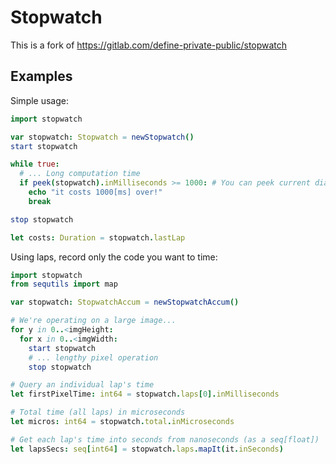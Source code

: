 Stopwatch
=========
This is a fork of https://gitlab.com/define-private-public/stopwatch


Examples
--------

Simple usage:

```nim
import stopwatch

var stopwatch: Stopwatch = newStopwatch()
start stopwatch

while true:
  # ... Long computation time
  if peek(stopwatch).inMilliseconds >= 1000: # You can peek current dial.
    echo "it costs 1000[ms] over!"
    break

stop stopwatch

let costs: Duration = stopwatch.lastLap
```


Using laps, record only the code you want to time:

```nim
import stopwatch
from sequtils import map

var stopwatch: StopwatchAccum = newStopwatchAccum()

# We're operating on a large image...
for y in 0..<imgHeight:
  for x in 0..<imgWidth:
    start stopwatch
    # ... lengthy pixel operation
    stop stopwatch

# Query an individual lap's time
let firstPixelTime: int64 = stopwatch.laps[0].inMilliseconds

# Total time (all laps) in microseconds
let micros: int64 = stopwatch.total.inMicroseconds

# Get each lap's time into seconds from nanoseconds (as a seq[float])
let lapsSecs: seq[int64] = stopwatch.laps.mapIt(it.inSeconds)
```